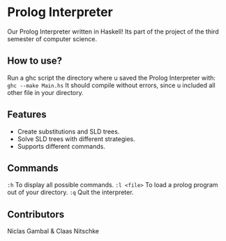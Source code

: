 # Prolog Interpreter
Our Prolog Interpreter written in Haskell! 
Its part of the project of the third semester of computer science. 
## How to use?
Run a ghc script the directory where u saved the Prolog Interpreter with:
``` ghc --make Main.hs```
It should compile without errors, since u included all other file in your directory.
## Features
- Create substitutions and SLD trees.
- Solve SLD trees with different strategies.
- Supports different commands.
## Commands
``` :h ``` To display all possible commands.
``` :l <file> ``` To load a prolog program out of your directory.
``` :q ``` Quit the interpreter.
## Contributors
Niclas Gambal & Claas Nitschke